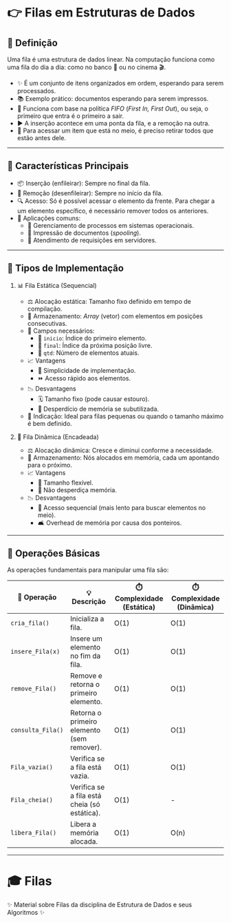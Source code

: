 # 👉 Filas em Estruturas de Dados

## 🔹 Definição

Uma fila é uma estrutura de dados linear. Na computação funciona como uma fila do dia a dia: como no banco 🏦 ou no cinema 🎬.

- ✨ É um conjunto de itens organizados em ordem, esperando para serem processados.
- 📚 Exemplo prático: documentos esperando para serem impressos.
- 🔄 Funciona com base na política _FIFO_ (_First In, First Out_), ou seja, o primeiro que entra é o primeiro a sair.
- ▶️ A inserção acontece em uma ponta da fila, e a remoção na outra.
- 🔀 Para acessar um item que está no meio, é preciso retirar todos que estão antes dele.

---

## 🔹 Características Principais

- 📦 Inserção (enfileirar): Sempre no final da fila.
- 🔄 Remoção (desenfileirar): Sempre no início da fila.
- 🔍 Acesso: Só é possível acessar o elemento da frente. Para chegar a um elemento específico, é necessário remover todos os anteriores.
- 🔢 Aplicações comuns:
  - 📅 Gerenciamento de processos em sistemas operacionais.
  - 📰 Impressão de documentos (_spooling_).
  - 🏢 Atendimento de requisições em servidores.

---

## 🔹 Tipos de Implementação

1. 📊 Fila Estática (Sequencial)
    - ⚖️ Alocação estática: Tamanho fixo definido em tempo de compilação.
    - 🧵 Armazenamento: _Array_ (vetor) com elementos em posições consecutivas.
    - 🔹 Campos necessários:
        - 🔹 `inicio`: Índice do primeiro elemento.
        - 🔹 `final`: Índice da próxima posição livre.
        - 🔹 `qtd`: Número de elementos atuais.
    - 📈 Vantagens
        - 🔄 Simplicidade de implementação.
        - ⏩ Acesso rápido aos elementos.
    - 📉 Desvantagens
        - 🗓️ Tamanho fixo (pode causar estouro).
        - 💸 Desperdício de memória se subutilizada.
    - 🔢 Indicação: Ideal para filas pequenas ou quando o tamanho máximo é bem definido.

2. 🔰 Fila Dinâmica (Encadeada)
    - ⚖️ Alocação dinâmica: Cresce e diminui conforme a necessidade.
    - 🔗 Armazenamento: Nós alocados em memória, cada um apontando para o próximo.
    - 📈 Vantagens
        - 💪 Tamanho flexível.
        - 🤞 Não desperdiça memória.
    - 📉 Desvantagens
        - 🔄 Acesso sequencial (mais lento para buscar elementos no meio).
        - 🛋️ Overhead de memória por causa dos ponteiros.

--- 

## 🔹 Operações Básicas

As operações fundamentais para manipular uma fila são:

| 🔢 **Operação**         | 💡 **Descrição**                                        | ⏱️ **Complexidade (Estática)** | ⏱️ **Complexidade (Dinâmica)** |
|----------------------|------------------------------------------------------|-----------------------------|-----------------------------|
| `cria_fila()`        | Inicializa a fila.                                   | O(1)                        | O(1)                        |
| `insere_Fila(x)`     | Insere um elemento no fim da fila.                   | O(1)                        | O(1)                        |
| `remove_Fila()`      | Remove e retorna o primeiro elemento.                | O(1)                        | O(1)                        |
| `consulta_Fila()`    | Retorna o primeiro elemento (sem remover).           | O(1)                        | O(1)                        |
| `Fila_vazia()`       | Verifica se a fila está vazia.                       | O(1)                        | O(1)                        |
| `Fila_cheia()`       | Verifica se a fila está cheia (só estática).         | O(1)                        | -                           |
| `libera_Fila()`      | Libera a memória alocada.                            | O(1)                        | O(n)                        |

---

# 🎓 Filas

✨ Material sobre Filas da disciplina de Estrutura de Dados e seus Algoritmos ✨
